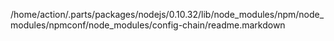 /home/action/.parts/packages/nodejs/0.10.32/lib/node_modules/npm/node_modules/npmconf/node_modules/config-chain/readme.markdown